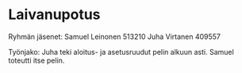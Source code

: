 # Laivanupotus
Ryhmän jäsenet:
Samuel Leinonen 513210
Juha Virtanen 409557

Työnjako: Juha teki aloitus- ja asetusruudut pelin alkuun asti. Samuel toteutti itse pelin.
